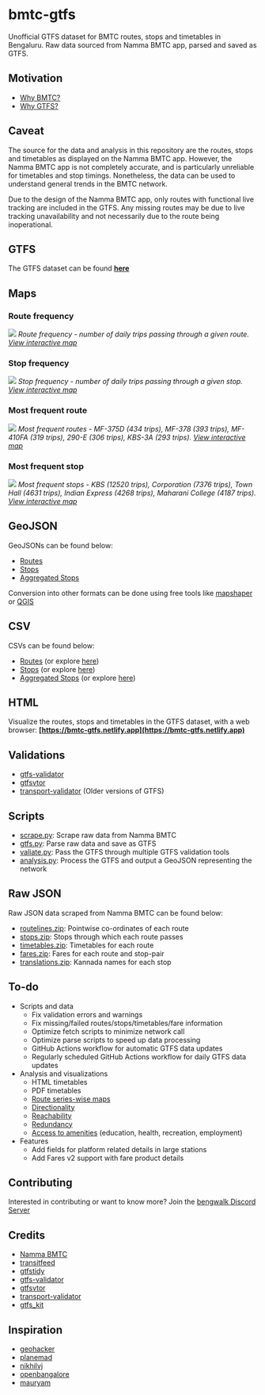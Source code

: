 # bmtc-gtfs

Unofficial GTFS dataset for BMTC routes, stops and timetables in Bengaluru. Raw data sourced from Namma BMTC app, parsed and saved as GTFS.

## Motivation

- [Why BMTC?](https://datameet.org/2016/08/05/bmtc-intelligent-transportation-system-its-open-transport-data/)
- [Why GTFS?](https://gtfs.org/#why-use-gtfs)

## Caveat

The source for the data and analysis in this repository are the routes, stops and timetables as displayed on the Namma BMTC app. However, the Namma BMTC app is not completely accurate, and is particularly unreliable for timetables and stop timings. Nonetheless, the data can be used to understand general trends in the BMTC network.

Due to the design of the Namma BMTC app, only routes with functional live tracking are included in the GTFS. Any missing routes may be due to live tracking unavailability and not necessarily due to the route being inoperational.

## GTFS

The GTFS dataset can be found **[here](gtfs/bmtc.zip?raw=1)**

## Maps

### Route frequency

![](analysis/route-frequency.png)
*Route frequency - number of daily trips passing through a given route. [View interactive map](https://felt.com/map/BMTC-Routes-January-2024-tmH9CPE9AsQmaAIqpwyh9AkdC?loc=13.00,77.50,11z)*

### Stop frequency

![](analysis/stop-frequency.png)
*Stop frequency - number of daily trips passing through a given stop. [View interactive map](https://felt.com/map/BMTC-Stops-January-2024-r1xBsx0DSxu67ij4v36cSC?loc=13.00,77.50,11z)*

### Most frequent route

![](analysis/route-top.png)
*Most frequent routes - MF-375D (434 trips), MF-378 (393 trips), MF-410FA (319 trips), 290-E (306 trips), KBS-3A (293 trips). [View interactive map](https://felt.com/map/Most-Frequent-BMTC-Routes-xc2XS9BtXRFCpqEQBS3REjC?loc=12.9417,77.5444,10.98z)*

### Most frequent stop

![](analysis/stop-top.png)
*Most frequent stops - KBS (12520 trips), Corporation (7376 trips), Town Hall (4631 trips), Indian Express (4268 trips), Maharani College (4187 trips). [View interactive map](https://felt.com/map/Most-Frequent-BMTC-Stops-x3iatTZpSKGCdZGG9ClzZMB?loc=12.96784,77.57994,12.68z)*

## GeoJSON

GeoJSONs can be found below:
- [Routes](geojson/routes.geojson?raw=1)
- [Stops](geojson/stops.geojson?raw=1)
- [Aggregated Stops](geojson/aggregated.geojson?raw=1)

Conversion into other formats can be done using free tools like [mapshaper](https://mapshaper.org/) or [QGIS](https://qgis.org/en/site/)

## CSV

CSVs can be found below:
- [Routes](csv/routes.csv?raw=1) (or explore [here](https://flatgithub.com/Vonter/bmtc-gtfs?filename=csv/routes.csv&stickyColumnName=name&sort=trip_count%2Cdesc))
- [Stops](csv/stops.csv?raw=1) (or explore [here](https://flatgithub.com/Vonter/bmtc-gtfs?filename=csv/stops.csv&stickyColumnName=name&sort=trip_count%2Cdesc))
- [Aggregated Stops](csv/aggregated.csv?raw=1) (or explore [here](https://flatgithub.com/Vonter/bmtc-gtfs?filename=csv/aggregated.csv&stickyColumnName=name&sort=trip_count%2Cdesc))

## HTML

Visualize the routes, stops and timetables in the GTFS dataset, with a web browser: **[https://bmtc-gtfs.netlify.app](https://bmtc-gtfs.netlify.app)**

## Validations

- [gtfs-validator](validation/gtfs-validator)
- [gtfsvtor](validation/gtfsvtor)
- [transport-validator](validation/transport-validator) (Older versions of GTFS)

## Scripts

- [scrape.py](scripts/scrape.py): Scrape raw data from Namma BMTC
- [gtfs.py](scripts/gtfs.py): Parse raw data and save as GTFS
- [valiate.py](scripts/validate.py): Pass the GTFS through multiple GTFS validation tools
- [analysis.py](scripts/analysis.py): Process the GTFS and output a GeoJSON representing the network

## Raw JSON

Raw JSON data scraped from Namma BMTC can be found below:

- [routelines.zip](raw/routelines.zip?raw=1): Pointwise co-ordinates of each route
- [stops.zip](raw/stops.zip?raw=1): Stops through which each route passes
- [timetables.zip](raw/timetables.zip?raw=1): Timetables for each route
- [fares.zip](raw/fares.zip?raw=1): Fares for each route and stop-pair
- [translations.zip](raw/translations.zip?raw=1): Kannada names for each stop

## To-do

- Scripts and data
    - Fix validation errors and warnings
    - Fix missing/failed routes/stops/timetables/fare information
    - Optimize fetch scripts to minimize network call
    - Optimize parse scripts to speed up data processing
    - GitHub Actions workflow for automatic GTFS data updates
    - Regularly scheduled GitHub Actions workflow for daily GTFS data updates
- Analysis and visualizations
    - HTML timetables
    - PDF timetables
    - [Route series-wise maps](https://github.com/geohacker/bmtc#2-and-3-series-routes)
    - [Directionality](https://github.com/geohacker/bmtc#direction)
    - [Reachability](https://github.com/geohacker/bmtc#reachability)
    - [Redundancy](https://github.com/geohacker/bmtc#redundancy)
    - [Access to amenities](https://github.com/geohacker/bmtc#school-walkability) (education, health, recreation, employment)
- Features
    - Add fields for platform related details in large stations
    - Add Fares v2 support with fare product details

## Contributing

Interested in contributing or want to know more? Join the [bengwalk Discord Server](https://discord.com/invite/Sdkhu5MYnA)

## Credits

- [Namma BMTC](https://bmtcwebportal.amnex.com/commuter/dashboard)
- [transitfeed](https://github.com/google/transitfeed)
- [gtfstidy](https://github.com/patrickbr/gtfstidy)
- [gtfs-validator](https://github.com/MobilityData/gtfs-validator)
- [gtfsvtor](https://github.com/mecatran/gtfsvtor)
- [transport-validator](https://github.com/etalab/transport-validator)
- [gtfs_kit](https://github.com/mrcagney/gtfs_kit)

## Inspiration

- [geohacker](https://github.com/geohacker/bmtc)
- [planemad](https://bitterscotch.wordpress.com/tag/chennai-bus-map/)
- [nikhilvj](http://nikhilvj.co.in/files/bmtc-gtfs/)
- [openbangalore](https://dataspace.mobi/dataset/bengaluru-public-transport-gtfs-static)
- [mauryam](https://github.com/mauryam/gtfs-data)
